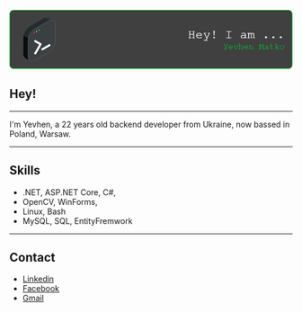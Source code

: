 ![Header](https://github.com/ymatko/ymatko/blob/main/assets/github-header-image.png)

## Hey! 

-----
I'm Yevhen, a 22 years old backend developer from Ukraine, now bassed in Poland, Warsaw.


-----
## Skills
-  .NET, ASP.NET Core, C#,  
-  OpenCV, WinForms, 
-  Linux, Bash
-  MySQL, SQL, EntityFremwork

-----
## Contact
- [Linkedin](https://www.linkedin.com/in/yevhen-matko-500ba5263/)
- [Facebook](https://www.facebook.com/yevhen.matko/)
- [Gmail](n246v1j80x6t@gmail.com)